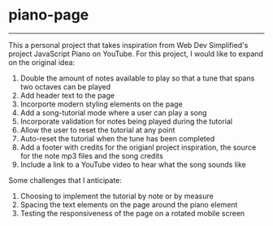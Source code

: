 # piano-page
---
This a personal project that takes inspiration from Web Dev Simplified's project JavaScript Piano on YouTube.
For this project, I would like to expand on the original idea:
1. Double the amount of notes available to play so that a tune that spans two octaves can be played
2. Add header text to the page
3. Incorporte modern styling elements on the page
4. Add a song-tutorial mode where a user can play a song
5. Incorporate validation for notes being played during the tutorial
6. Allow the user to reset the tutorial at any point
7. Auto-reset the tutorial when the tune has been completed
8. Add a footer with credits for the origianl project inspiration, the source for the note mp3 files and the song credits
9. Include a link to a YouTube video to hear what the song sounds like

Some challenges that I anticipate:
1. Choosing to implement the tutorial by note or by measure
2. Spacing the text elements on the page around the piano element
3. Testing the responsiveness of the page on a rotated mobile screen
